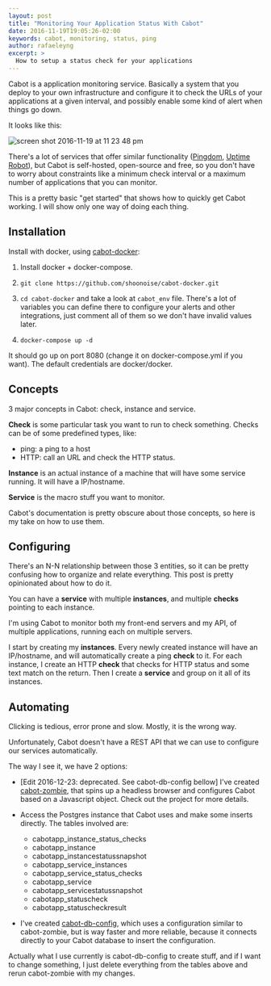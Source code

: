 ```yaml
---
layout: post
title: "Monitoring Your Application Status With Cabot"
date: 2016-11-19T19:05:26-02:00
keywords: cabot, monitoring, status, ping
author: rafaeleyng
excerpt: >
  How to setup a status check for your applications
---
```


Cabot is a application monitoring service. Basically a system that you deploy to your own infrastructure and configure it to check the URLs of your applications at a given interval, and possibly enable some kind of alert when things go down.

It looks like this:

![screen shot 2016-11-19 at 11 23 48 pm](https://cloud.githubusercontent.com/assets/4842605/20459783/9930e04a-aeb5-11e6-8fed-1ab2aa866d95.png)

There's a lot of services that offer similar functionality ([Pingdom](https://www.pingdom.com/), [Uptime Robot](https://uptimerobot.com/)), but Cabot is self-hosted, open-source and free, so you don't have to worry about constraints like a minimum check interval or a maximum number of applications that you can monitor.

This is a pretty basic "get started" that shows how to quickly get Cabot working. I will show only one way of doing each thing.

## Installation

Install with docker, using [cabot-docker](https://github.com/shoonoise/cabot-docker):

1. Install docker + docker-compose.

1. `git clone https://github.com/shoonoise/cabot-docker.git`

1. `cd cabot-docker` and take a look at `cabot_env` file. There's a lot of variables you can define there to configure your alerts and other integrations, just comment all of them so we don't have invalid values later.

1. `docker-compose up -d`

It should go up on port 8080 (change it on docker-compose.yml if you want). The default credentials are docker/docker.

## Concepts

3 major concepts in Cabot: check, instance and service.

**Check** is some particular task you want to run to check something. Checks can be of some predefined types, like:
  - ping: a ping to a host
  - HTTP: call an URL and check the HTTP status.

**Instance** is an actual instance of a machine that will have some service running. It will have a IP/hostname.

**Service** is the macro stuff you want to monitor.

Cabot's documentation is pretty obscure about those concepts, so here is my take on how to use them.

## Configuring

There's an N-N relationship between those 3 entities, so it can be pretty confusing how to organize and relate everything. This post is pretty opinionated about how to do it.

You can have a **service** with multiple **instances**, and multiple **checks** pointing to each instance.

I'm using Cabot to monitor both my front-end servers and my API, of multiple applications, running each on multiple servers.

I start by creating my **instances**. Every newly created instance will have an IP/hostname, and will automatically create a ping **check** to it. For each instance, I create an HTTP **check** that checks for HTTP status and some text match on the return. Then I create a **service** and group on it all of its instances.

## Automating

Clicking is tedious, error prone and slow. Mostly, it is the wrong way.

Unfortunately, Cabot doesn't have a REST API that we can use to configure our services automatically.

The way I see it, we have 2 options:

- [Edit 2016-12-23: deprecated. See cabot-db-config bellow] I've created [cabot-zombie](https://github.com/rafaeleyng/cabot-zombie), that spins up a headless browser and configures Cabot based on a Javascript object. Check out the project for more details.

- Access the Postgres instance that Cabot uses and make some inserts directly. The tables involved are:
  - cabotapp_instance_status_checks
  - cabotapp_instance
  - cabotapp_instancestatussnapshot
  - cabotapp_service_instances
  - cabotapp_service_status_checks
  - cabotapp_service
  - cabotapp_servicestatussnapshot
  - cabotapp_statuscheck
  - cabotapp_statuscheckresult

- I've created [cabot-db-config](https://www.npmjs.com/package/cabot-db-config), which uses a configuration similar to cabot-zombie, but is way faster and more reliable, because it connects directly to your Cabot database to insert the configuration.

Actually what I use currently is cabot-db-config to create stuff, and if I want to change something, I just delete everything from the tables above and rerun cabot-zombie with my changes.
